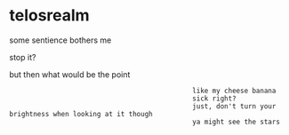 # telosrealm

some sentience bothers me

stop it?

but then what would be the point

                                                  like my cheese banana
                                                  sick right?
                                                  just, don't turn your brightness when looking at it though
                                                  ya might see the stars
